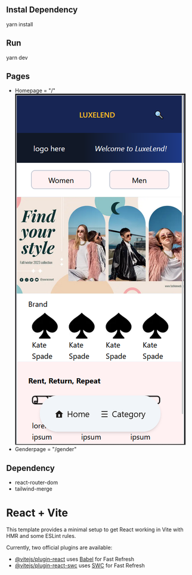 ## Instal Dependency

yarn install

## Run

yarn dev

## Pages

-   Homepage = "/"
    ![Home Page](./src/assets/doc/initialHomePagePreview.PNG)
-   Genderpage = "/gender"
     <!-- ![Gender Page](./src/assets/doc/genderPagePreview.png) -->

## Dependency

-   react-router-dom
-   tailwind-merge

# React + Vite

This template provides a minimal setup to get React working in Vite with HMR and some ESLint rules.

Currently, two official plugins are available:

-   [@vitejs/plugin-react](https://github.com/vitejs/vite-plugin-react/blob/main/packages/plugin-react/README.md) uses [Babel](https://babeljs.io/) for Fast Refresh
-   [@vitejs/plugin-react-swc](https://github.com/vitejs/vite-plugin-react-swc) uses [SWC](https://swc.rs/) for Fast Refresh

